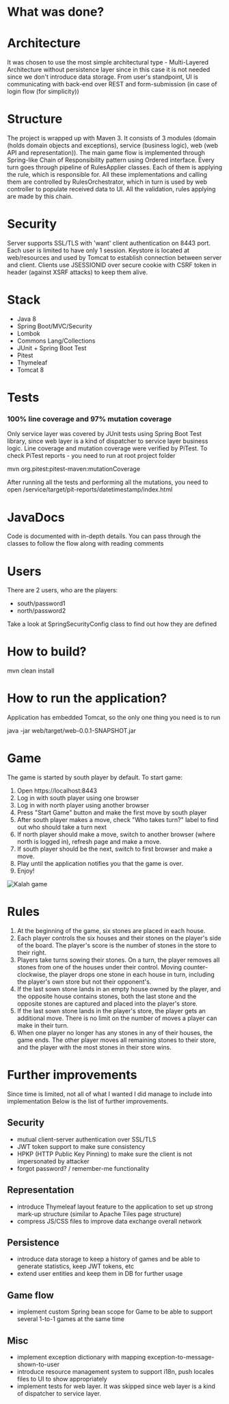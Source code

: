 # What was done?
# Architecture
It was chosen to use the most simple architectural type - Multi-Layered Architecture without persistence layer since in this case it is not needed since we don't introduce data storage.
From user's standpoint, UI is communicating with back-end over REST and form-submission (in case of login flow (for simplicity))

# Structure
The project is wrapped up with Maven 3. It consists of 3 modules (domain (holds domain objects and exceptions), service (business logic), web (web API and representation)).
The main game flow is implemented through Spring-like Chain of Responsibility pattern using Ordered interface. Every turn goes through pipeline of RulesApplier classes. 
Each of them is applying the rule, which is responsible for.
All these implementations and calling them are controlled by RulesOrchestrator, which in turn is used by web controller to populate received data to UI.
All the validation, rules applying are made by this chain. 

# Security
Server supports SSL/TLS with 'want' client authentication on 8443 port. Each user is limited to have only 1 session.
Keystore is located at web/resources and used by Tomcat to establish connection between server and client.
Clients use JSESSIONID over secure cookie with CSRF token in header (against XSRF attacks) to keep them alive.

# Stack
* Java 8
* Spring Boot/MVC/Security
* Lombok
* Commons Lang/Collections
* JUnit + Spring Boot Test
* Pitest
* Thymeleaf
* Tomcat 8

# Tests 
### 100% line coverage and 97% mutation coverage
Only service layer was covered by JUnit tests using Spring Boot Test library, since web layer is a kind of dispatcher to service layer business logic. 
Line coverage and mutation coverage were verified by PiTest. 
To check PiTest reports - you need to run at root project folder 

mvn org.pitest:pitest-maven:mutationCoverage 

After running all the tests and performing all the mutations, you need to open /service/target/pit-reports/datetimestamp/index.html

# JavaDocs
Code is documented with in-depth details. You can pass through the classes to follow the flow along with reading comments

# Users
There are 2 users, who are the players:
* south/password1
* north/password2

Take a look at SpringSecurityConfig class to find out how they are defined

# How to build?
mvn clean install

# How to run the application?
Application has embedded Tomcat, so the only one thing you need is to run

java -jar web/target/web-0.0.1-SNAPSHOT.jar  

# Game
The game is started by south player by default. 
To start game:
1. Open https://localhost:8443
2. Log in with south player using one browser
3. Log in with north player using another browser
4. Press "Start Game" button and make the first move by south player
5. After south player makes a move, check "Who takes turn?" label to find out who should take a turn next
6. If north player should make a move, switch to another browser (where north is logged in), refresh page and make a move.
7. If south player should be the next, switch to first browser and make a move.
8. Play until the application notifies you that the game is over.
9. Enjoy!

![Kalah game](https://image.ibb.co/n8eKek/Screen_Shot_2017_07_28_at_12_36_43.png)

# Rules
1. At the beginning of the game, six stones are placed in each house.
2. Each player controls the six houses and their stones on the player's side of the board. The player's score is the number of stones in the store to their right.
3. Players take turns sowing their stones. On a turn, the player removes all stones from one of the houses under their control. 
Moving counter-clockwise, the player drops one stone in each house in turn, including the player's own store but not their opponent's.
4. If the last sown stone lands in an empty house owned by the player, and the opposite house contains stones, both the last stone and the opposite stones are captured and placed into the player's store.
5. If the last sown stone lands in the player's store, the player gets an additional move. There is no limit on the number of moves a player can make in their turn.
6. When one player no longer has any stones in any of their houses, the game ends. The other player moves all remaining stones to their store, and the player with the most stones in their store wins.

# Further improvements
Since time is limited, not all of what I wanted I did manage to include into implementation
Below is the list of further improvements.

## Security
* mutual client-server authentication over SSL/TLS
* JWT token support to make sure consistency
* HPKP (HTTP Public Key Pinning) to make sure the client is not impersonated by attacker
* forgot password? / remember-me functionality

## Representation
* introduce Thymeleaf layout feature to the application to set up strong mark-up structure (similar to Apache Tiles page structure)
* compress JS/CSS files to improve data exchange overall network 

## Persistence
* introduce data storage to keep a history of games and be able to generate statistics, keep JWT tokens, etc
* extend user entities and keep them in DB for further usage

## Game flow
* implement custom Spring bean scope for Game to be able to support several 1-to-1 games at the same time

## Misc
* implement exception dictionary with mapping exception-to-message-shown-to-user
* introduce resource management system to support i18n, push locales files to UI to show appropriately 
* implement tests for web layer. It was skipped since web layer is a kind of dispatcher to service layer.